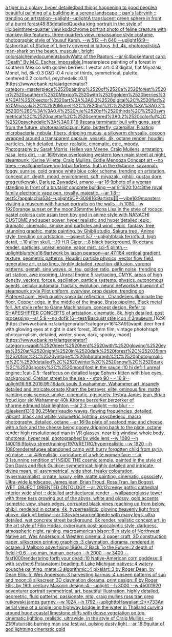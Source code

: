 [a tiger in a galaxy, hyper detailed](https://www.ebank.nz/aiartgenerator?category=a%2520tiger%2520in%2520a%2520galaxy%2C%2520hyper%2520detailed)[bad things happening to good people](https://www.ebank.nz/aiartgenerator?category=bad%2520things%2520happening%2520to%2520good%2520people)[a beautiful painting of a building in a serene landscape :: pan's labrynth :: trending on artstation](https://www.ebank.nz/aiartgenerator?category=a%2520beautiful%2520painting%2520of%2520a%2520building%2520in%2520a%2520serene%2520landscape%2520%3A%3A%2520pan%27s%2520labrynth%2520%3A%3A%2520trending%2520on%2520artstation)[--uplight](https://www.ebank.nz/aiartgenerator?category=--uplight)[--uplight](https://www.ebank.nz/aiartgenerator?category=--uplight)[A translucent green sphere in front of a burnt forest](https://www.ebank.nz/aiartgenerator?category=A%2520translucent%2520green%2520sphere%2520in%2520front%2520of%2520a%2520burnt%2520forest)[48:83](https://www.ebank.nz/aiartgenerator?category=48%3A83)[detailed](https://www.ebank.nz/aiartgenerator?category=detailed)[Quokka king portrait in the style of Holbein](https://www.ebank.nz/aiartgenerator?category=Quokka%2520king%2520portrait%2520in%2520the%2520style%2520of%2520Holbein)[three-quarter view kodachrome portrait photo of feline creature with monkey-like features, three-quarters view, renaissance style costume, photographic style of Yousuf Karsh, --w 512 --h 640 --uplight](https://www.ebank.nz/aiartgenerator?category=three-quarter%2520view%2520kodachrome%2520portrait%2520photo%2520of%2520feline%2520creature%2520with%2520monkey-like%2520features%2C%2520three-quarters%2520view%2C%2520renaissance%2520style%2520costume%2C%2520photographic%2520style%2520of%2520Yousuf%2520Karsh%2C%2520--w%2520512%2520--h%2520640%2520--uplight)[16:9](https://www.ebank.nz/aiartgenerator?category=16%3A9)[--fast](https://www.ebank.nz/aiartgenerator?category=--fast)[portrait of Statue of Liberty covered in tattoos, hd, 4k, photorealistic](https://www.ebank.nz/aiartgenerator?category=portrait%2520of%2520Statue%2520of%2520Liberty%2520covered%2520in%2520tattoos%2C%2520hd%2C%25204k%2C%2520photorealistic)[A man-shark on the beach, muscular, bright colors](https://www.ebank.nz/aiartgenerator?category=A%2520man-shark%2520on%2520the%2520beach%2C%2520muscular%2C%2520bright%2520colors)[alchemy](https://www.ebank.nz/aiartgenerator?category=alchemy)[documents](https://www.ebank.nz/aiartgenerator?category=documents)[body](https://www.ebank.nz/aiartgenerator?category=body)[Waltz of the Raptors --ar 6:4](https://www.ebank.nz/aiartgenerator?category=Waltz%2520of%2520the%2520Raptors%2520--ar%25206%3A4)[bokeh](https://www.ebank.nz/aiartgenerator?category=bokeh)[tarot card: "Death" By M.C. Escher. impossible.](https://www.ebank.nz/aiartgenerator?category=tarot%2520card%3A%2520%22Death%22%2520By%2520M.C.%2520Escher.%2520impossible.)[masterpiece painting of a forest in southern Mexico with golden berries::1 vector art::0.3 digital, flat Miyazaki, Monet, hd, 8k::0.3 D&D::0.4 rule of thirds, symmetrical, palette, centered:0.2 colorful, psychedelic::0.1](https://www.ebank.nz/aiartgenerator?category=masterpiece%2520painting%2520of%2520a%2520forest%2520in%2520southern%2520Mexico%2520with%2520golden%2520berries%3A%3A1%2520vector%2520art%3A%3A0.3%2520digital%2C%2520flat%2520Miyazaki%2C%2520Monet%2C%2520hd%2C%25208k%3A%3A0.3%2520D%26D%3A%3A0.4%2520rule%2520of%2520thirds%2C%2520symmetrical%2C%2520palette%2C%2520centered%3A0.2%2520colorful%2C%2520psychedelic%3A%3A0.1)[16:9](https://www.ebank.nz/aiartgenerator?category=16%3A9)[scan](https://www.ebank.nz/aiartgenerator?category=scan)[a terminator bull with guns, sent from the future, photorealistic](https://www.ebank.nz/aiartgenerator?category=a%2520terminator%2520bull%2520with%2520guns%2C%2520sent%2520from%2520the%2520future%2C%2520photorealistic)[Izumi Kato, butterfly, caterpillar, Floating microbacteria, nebula, fibers, dripping mucus, a silkworm chrysalis, cocoon wrapped around a transparent capsule, vessels, 4k, octane render, houdini particles, high detailed, hyper-realistic, cinematic, epic, moody, Photography by Sarah Morris, Hellen van Meene, Craig Mullens, artstation, nasa, lens dirt, --ar 16:9](https://www.ebank.nz/aiartgenerator?category=Izumi%2520Kato%2C%2520butterfly%2C%2520caterpillar%2C%2520Floating%2520microbacteria%2C%2520nebula%2C%2520fibers%2C%2520dripping%2520mucus%2C%2520a%2520silkworm%2520chrysalis%2C%2520cocoon%2520wrapped%2520around%2520a%2520transparent%2520capsule%2C%2520vessels%2C%25204k%2C%2520octane%2520render%2C%2520houdini%2520particles%2C%2520high%2520detailed%2C%2520hyper-realistic%2C%2520cinematic%2C%2520epic%2C%2520moody%2C%2520Photography%2520by%2520Sarah%2520Morris%2C%2520Hellen%2520van%2520Meene%2C%2520Craig%2520Mullens%2C%2520artstation%2C%2520nasa%2C%2520lens%2520dirt%2C%2520--ar%252016%3A9)[/view overlooking western town main street at night, steampunk, Karine Villette, Craig Mullins, Eddie Mendoza Concept art --no trees --wallpaper](https://www.ebank.nz/aiartgenerator?category=/view%2520overlooking%2520western%2520town%2520main%2520street%2520at%2520night%2C%2520steampunk%2C%2520Karine%2520Villette%2C%2520Craig%2520Mullins%2C%2520Eddie%2520Mendoza%2520Concept%2520art%2520--no%2520trees%2520--wallpaper)[towering tribal fortress, huts in the distance, savannah, foggy, sunrise, gold orange white blue color scheme, trending on artstation, concept art, depth, mood, environment, soft, miyazaki, gihbli, gustav dore, greg rutkowski, Dariusz Zawadzki, amano --ar 16:9](https://www.ebank.nz/aiartgenerator?category=towering%2520tribal%2520fortress%2C%2520huts%2520in%2520the%2520distance%2C%2520savannah%2C%2520foggy%2C%2520sunrise%2C%2520gold%2520orange%2520white%2520blue%2520color%2520scheme%2C%2520trending%2520on%2520artstation%2C%2520concept%2520art%2C%2520depth%2C%2520mood%2C%2520environment%2C%2520soft%2C%2520miyazaki%2C%2520gihbli%2C%2520gustav%2520dore%2C%2520greg%2520rutkowski%2C%2520Dariusz%2520Zawadzki%2C%2520amano%2520--ar%252016%3A9)[photo of a woman standing in front of a brutalist concrete building —ar 9:16](https://www.ebank.nz/aiartgenerator?category=photo%2520of%2520a%2520woman%2520standing%2520in%2520front%2520of%2520a%2520brutalist%2520concrete%2520building%2520%E2%80%94ar%25209%3A16)[20:10](https://www.ebank.nz/aiartgenerator?category=20%3A10)[4:3](https://www.ebank.nz/aiartgenerator?category=4%3A3)[the royal family electronic vape pen. royalty. majestic. --ar 1:8](https://www.ebank.nz/aiartgenerator?category=the%2520royal%2520family%2520electronic%2520vape%2520pen.%2520royalty.%2520majestic.%2520--ar%25201%3A8)[--test](https://www.ebank.nz/aiartgenerator?category=--test)[5:7](https://www.ebank.nz/aiartgenerator?category=5%3A7)[appalachia](https://www.ebank.nz/aiartgenerator?category=appalachia)[534](https://www.ebank.nz/aiartgenerator?category=534)[--uplight](https://www.ebank.nz/aiartgenerator?category=--uplight)[SCP-3008](https://www.ebank.nz/aiartgenerator?category=SCP-3008)[16:9](https://www.ebank.nz/aiartgenerator?category=16%3A9)[artists](https://www.ebank.nz/aiartgenerator?category=artists)[🤖😺](https://www.ebank.nz/aiartgenerator?category=%F0%9F%A4%96%F0%9F%98%BA)[—vibe](https://www.ebank.nz/aiartgenerator?category=%E2%80%94vibe)[16:9](https://www.ebank.nz/aiartgenerator?category=16%3A9)[monsters visiting a museum with human portraits on the walls --h 1080 --w 1920](https://www.ebank.nz/aiartgenerator?category=monsters%2520visiting%2520a%2520museum%2520with%2520human%2520portraits%2520on%2520the%2520walls%2520--h%25201080%2520--w%25201920)[orange sunset on the moon](https://www.ebank.nz/aiartgenerator?category=orange%2520sunset%2520on%2520the%2520moon)[35mm](https://www.ebank.nz/aiartgenerator?category=35mm)[the Mona Lisa in the style of rococo, pastel colors](https://www.ebank.nz/aiartgenerator?category=the%2520Mona%2520Lisa%2520in%2520the%2520style%2520of%2520rococo%2C%2520pastel%2520colors)[a cute asian teen boy god in anime style with NANACHI CUSTOME and super power, hyper realistic and hyper detailed, epic , dramatic, cinematic, smoke and particles and wind , epic, fantasy, tree, ,stunning graphic, matte painting, by Ghibli studio ,Sakura tree  , Anime style, trending on artstation, —aspect 5:7 --uplight](https://www.ebank.nz/aiartgenerator?category=a%2520cute%2520asian%2520teen%2520boy%2520god%2520in%2520anime%2520style%2520with%2520NANACHI%2520CUSTOME%2520and%2520super%2520power%2C%2520hyper%2520realistic%2520and%2520hyper%2520detailed%2C%2520epic%2520%2C%2520dramatic%2C%2520cinematic%2C%2520smoke%2520and%2520particles%2520and%2520wind%2520%2C%2520epic%2C%2520fantasy%2C%2520tree%2C%2520%2Cstunning%2520graphic%2C%2520matte%2520painting%2C%2520by%2520Ghibli%2520studio%2520%2CSakura%2520tree%2520%2520%2C%2520Anime%2520style%2C%2520trending%2520on%2520artstation%2C%2520%E2%80%94aspect%25205%3A7%2520--uplight)[black ferrofluid, high detail, ::.10 alien skull, ::.10 H.R Giger, ::.8 black background, 8k octane render, particles, unreal engine, vapor mist, sci-fi plinth,](https://www.ebank.nz/aiartgenerator?category=black%2520ferrofluid%2C%2520high%2520detail%2C%2520%3A%3A.10%2520alien%2520skull%2C%2520%3A%3A.10%2520H.R%2520Giger%2C%2520%3A%3A.8%2520black%2520background%2C%25208k%2520octane%2520render%2C%2520particles%2C%2520unreal%2520engine%2C%2520vapor%2520mist%2C%2520sci-fi%2520plinth%2C)[--uplight](https://www.ebank.nz/aiartgenerator?category=--uplight)[blur](https://www.ebank.nz/aiartgenerator?category=blur)[style](https://www.ebank.nz/aiartgenerator?category=style)[16:9](https://www.ebank.nz/aiartgenerator?category=16%3A9)[](https://www.ebank.nz/aiartgenerator?category=)[artwork by jason pearson](https://www.ebank.nz/aiartgenerator?category=artwork%2520by%2520jason%2520pearson)[—ar 47:164 vertical gradient, texture, geometric patterns, Houdini particle physics, vector flow field, generative art, crisp lines, highly detailed, reaction-diffusion, voronoi patterns, gestalt, sine waves, pi, tau, golden ratio, perlin noise, trending on art station, awe inspiring, Unreal Engine 5 raytracing, CMYK, areas of high density, vectors, forces, oscillation, particle systems, physics, autonomous agents, cellular automata, fractals, evolution, neural networks](https://www.ebank.nz/aiartgenerator?category=%E2%80%94ar%252047%3A164%2520vertical%2520gradient%2C%2520texture%2C%2520geometric%2520patterns%2C%2520Houdini%2520particle%2520physics%2C%2520vector%2520flow%2520field%2C%2520generative%2520art%2C%2520crisp%2520lines%2C%2520highly%2520detailed%2C%2520reaction-diffusion%2C%2520voronoi%2520patterns%2C%2520gestalt%2C%2520sine%2520waves%2C%2520pi%2C%2520tau%2C%2520golden%2520ratio%2C%2520perlin%2520noise%2C%2520trending%2520on%2520art%2520station%2C%2520awe%2520inspiring%2C%2520Unreal%2520Engine%25205%2520raytracing%2C%2520CMYK%2C%2520areas%2520of%2520high%2520density%2C%2520vectors%2C%2520forces%2C%2520oscillation%2C%2520particle%2520systems%2C%2520physics%2C%2520autonomous%2520agents%2C%2520cellular%2520automata%2C%2520fractals%2C%2520evolution%2C%2520neural%2520networks)[A blueprint of steampunk style Pilot uniform,  overview, prop design,  trending on Pinterest.com  , High quality specular reflection ,  Chandeliers illuminate the floor, Copper  edge, in the middle of the image, Brass pipeline,  Black metal foil,  Art style refer to Game Machinarium.  concept design, Refer to SHAPESHIFTER CONCEPTS  of artstation, cinematic,  8k, high detailed,  post processing    --ar 5:9   --no dof](https://www.ebank.nz/aiartgenerator?category=A%2520blueprint%2520of%2520steampunk%2520style%2520Pilot%2520uniform%2C%2520%2520overview%2C%2520prop%2520design%2C%2520%2520trending%2520on%2520Pinterest.com%2520%2520%2C%2520High%2520quality%2520specular%2520reflection%2520%2C%2520%2520Chandeliers%2520illuminate%2520the%2520floor%2C%2520Copper%2520%2520edge%2C%2520in%2520the%2520middle%2520of%2520the%2520image%2C%2520Brass%2520pipeline%2C%2520%2520Black%2520metal%2520foil%2C%2520%2520Art%2520style%2520refer%2520to%2520Game%2520Machinarium.%2520%2520concept%2520design%2C%2520Refer%2520to%2520SHAPESHIFTER%2520CONCEPTS%2520%2520of%2520artstation%2C%2520cinematic%2C%2520%25208k%2C%2520high%2520detailed%2C%2520%2520post%2520processing%2520%2520%2520%2520--ar%25205%3A9%2520%2520%2520--no%2520dof)[9:16](https://www.ebank.nz/aiartgenerator?category=9%3A16)[--test](https://www.ebank.nz/aiartgenerator?category=--test)[/Basquiat stile icon 4:3](https://www.ebank.nz/aiartgenerator?category=/Basquiat%2520stile%2520icon%25204%3A3)[museum.](https://www.ebank.nz/aiartgenerator?category=museum.)[16:9](https://www.ebank.nz/aiartgenerator?category=16%3A9)[wapiti deer herd with glowing eyes at night in dark forest, 35mm film, vintage photohraph, photojurnalism, detailed, winter, snow, dark, spooky, mood](https://www.ebank.nz/aiartgenerator?category=wapiti%2520deer%2520herd%2520with%2520glowing%2520eyes%2520at%2520night%2520in%2520dark%2520forest%2C%252035mm%2520film%2C%2520vintage%2520photohraph%2C%2520photojurnalism%2C%2520detailed%2C%2520winter%2C%2520snow%2C%2520dark%2C%2520spooky%2C%2520mood)[lost in the sauce::10 hi def::1 unreal engine::1](https://www.ebank.nz/aiartgenerator?category=lost%2520in%2520the%2520sauce%3A%3A10%2520hi%2520def%3A%3A1%2520unreal%2520engine%3A%3A1)[cat](https://www.ebank.nz/aiartgenerator?category=cat)[-0.5](https://www.ebank.nz/aiartgenerator?category=-0.5)[--fast](https://www.ebank.nz/aiartgenerator?category=--fast)[focus on detailed large Sphynx kitten with blue eyes, background, Cretian street by the sea - - stop 90 - - 16.9](https://www.ebank.nz/aiartgenerator?category=focus%2520on%2520detailed%2520large%2520Sphynx%2520kitten%2520with%2520blue%2520eyes%2C%2520background%2C%2520Cretian%2520street%2520by%2520the%2520sea%2520-%2520-%2520stop%252090%2520-%2520-%252016.9)[--uplight](https://www.ebank.nz/aiartgenerator?category=--uplight)[16:9](https://www.ebank.nz/aiartgenerator?category=16%3A9)[8:20](https://www.ebank.nz/aiartgenerator?category=8%3A20)[16:9](https://www.ebank.nz/aiartgenerator?category=16%3A9)[9:16](https://www.ebank.nz/aiartgenerator?category=9%3A16)[dark souls 3,wahammer, Wahammer art, insanely detailed and intricate,ornate,Kharn the betrayer, elite, ominous,fire, matte painting,epic scense,smoke, cinematic, cgsociety, fesbra,James jean, Brian froud,igor sid,Wahammer 40k,Khorne berzerker,berzerker of khorme,edmund blair leighton —ar 2:3 —uplight —no blur - - @leekent13](https://www.ebank.nz/aiartgenerator?category=dark%2520souls%25203%2Cwahammer%2C%2520Wahammer%2520art%2C%2520insanely%2520detailed%2520and%2520intricate%2Cornate%2CKharn%2520the%2520betrayer%2C%2520elite%2C%2520ominous%2Cfire%2C%2520matte%2520painting%2Cepic%2520scense%2Csmoke%2C%2520cinematic%2C%2520cgsociety%2C%2520fesbra%2CJames%2520jean%2C%2520Brian%2520froud%2Cigor%2520sid%2CWahammer%252040k%2CKhorne%2520berzerker%2Cberzerker%2520of%2520khorme%2Cedmund%2520blair%2520leighton%2520%E2%80%94ar%25202%3A3%2520%E2%80%94uplight%2520%E2%80%94no%2520blur%2520-%2520-%2520%40leekent13)[16:9](https://www.ebank.nz/aiartgenerator?category=16%3A9)[0.25](https://www.ebank.nz/aiartgenerator?category=0.25)[Matrix](https://www.ebank.nz/aiartgenerator?category=Matrix)[audio waves, flowing frequencies, detailed, vibrant, black and white, volumetric lighting, psychedelic, macro photography, detailed, octane --ar 16:9](https://www.ebank.nz/aiartgenerator?category=audio%2520waves%2C%2520flowing%2520frequencies%2C%2520detailed%2C%2520vibrant%2C%2520black%2520and%2520white%2C%2520volumetric%2520lighting%2C%2520psychedelic%2C%2520macro%2520photography%2C%2520detailed%2C%2520octane%2520--ar%252016%3A9)[a plate of seafood mac and cheese, with a fork and the cheese being gooey dripping back to the plate, octane render high resolution](https://www.ebank.nz/aiartgenerator?category=a%2520plate%2520of%2520seafood%2520mac%2520and%2520cheese%2C%2520with%2520a%2520fork%2520and%2520the%2520cheese%2520being%2520gooey%2520dripping%2520back%2520to%2520the%2520plate%2C%2520octane%2520render%2520high%2520resolution)[sad man in VR glasses, near big window, whole body, photoreal, hyper real, photographed by wide lens --w 1080 --h 1400](https://www.ebank.nz/aiartgenerator?category=sad%2520man%2520in%2520VR%2520glasses%2C%2520near%2520big%2520window%2C%2520whole%2520body%2C%2520photoreal%2C%2520hyper%2520real%2C%2520photographed%2520by%2520wide%2520lens%2520--w%25201080%2520--h%25201400)[16:9](https://www.ebank.nz/aiartgenerator?category=16%3A9)[tokyo street/raining/1970/RETRO/hyperrealistic --w 1920 --h 1080](https://www.ebank.nz/aiartgenerator?category=tokyo%2520street/raining/1970/RETRO/hyperrealistic%2520--w%25201920%2520--h%25201080)[render](https://www.ebank.nz/aiartgenerator?category=render)[refugee abandoned camp with burry forgotten child from syria,  no noise --ar 4:6](https://www.ebank.nz/aiartgenerator?category=refugee%2520abandoned%2520camp%2520with%2520burry%2520forgotten%2520child%2520from%2520syria%2C%2520%2520no%2520noise%2520--ar%25204%3A6)[realistic, caricature of a white woman face -- ar 3:1](https://www.ebank.nz/aiartgenerator?category=realistic%2C%2520caricature%2520of%2520a%2520white%2520woman%2520face%2520--%2520ar%25203%3A1)[stunning rendition of INSIDE THE cosmic temple, painted in the style of Don Davis and Rick Guidice; symmetrical; highly detailed and intricate, divine mean, pi, asymmetrical, wide shot, freaky colouration, hypermaximalist, ornate, luxury, elite, matte painting, cinematic, cgsociety, Ultra-wide landscape, James jean, Brian Froud, Ross Tran, Ian Bogost, WET, OBJECT ORIENTED ONTOLOGY --ar 20:12](https://www.ebank.nz/aiartgenerator?category=stunning%2520rendition%2520of%2520INSIDE%2520THE%2520cosmic%2520temple%2C%2520painted%2520in%2520the%2520style%2520of%2520Don%2520Davis%2520and%2520Rick%2520Guidice%3B%2520symmetrical%3B%2520highly%2520detailed%2520and%2520intricate%2C%2520divine%2520mean%2C%2520pi%2C%2520asymmetrical%2C%2520wide%2520shot%2C%2520freaky%2520colouration%2C%2520hypermaximalist%2C%2520ornate%2C%2520luxury%2C%2520elite%2C%2520matte%2520painting%2C%2520cinematic%2C%2520cgsociety%2C%2520Ultra-wide%2520landscape%2C%2520James%2520jean%2C%2520Brian%2520Froud%2C%2520Ross%2520Tran%2C%2520Ian%2520Bogost%2C%2520WET%2C%2520OBJECT%2520ORIENTED%2520ONTOLOGY%2520--ar%252020%3A12)[creepy gothic cathedral interior wide shot :: detailed architectureal render --wallpaper](https://www.ebank.nz/aiartgenerator?category=creepy%2520gothic%2520cathedral%2520interior%2520wide%2520shot%2520%3A%3A%2520detailed%2520architectureal%2520render%2520--wallpaper)[glassy tower with three tiers growing out of the abyss, white and glossy, gold accents, isometric view, sharp edges, corrupted black vines reaching up from below, ghibli, rendered in octane, 4k, hyperrealistic, glowing heavenly light from above, dark pit below --ar 1:3](https://www.ebank.nz/aiartgenerator?category=glassy%2520tower%2520with%2520three%2520tiers%2520growing%2520out%2520of%2520the%2520abyss%2C%2520white%2520and%2520glossy%2C%2520gold%2520accents%2C%2520isometric%2520view%2C%2520sharp%2520edges%2C%2520corrupted%2520black%2520vines%2520reaching%2520up%2520from%2520below%2C%2520ghibli%2C%2520rendered%2520in%2520octane%2C%25204k%2C%2520hyperrealistic%2C%2520glowing%2520heavenly%2520light%2520from%2520above%2C%2520dark%2520pit%2520below%2520--ar%25201%3A3)[cybersaur](https://www.ebank.nz/aiartgenerator?category=cybersaur)[centipede with many legs, ultra detailed, wet concrete street background, 8k render, realistic concept art, in the art style of Filip Hodas, cyberpunk post-apocalyptic style, darkness, atmospheric night, raining, macro](https://www.ebank.nz/aiartgenerator?category=centipede%2520with%2520many%2520legs%2C%2520ultra%2520detailed%2C%2520wet%2520concrete%2520street%2520background%2C%25208k%2520render%2C%2520realistic%2520concept%2520art%2C%2520in%2520the%2520art%2520style%2520of%2520Filip%2520Hodas%2C%2520cyberpunk%2520post-apocalyptic%2520style%2C%2520darkness%2C%2520atmospheric%2520night%2C%2520raining%2C%2520macro)[american bison::6 in style of Northwest Native art, Wes Anderson::4 Western cinema::3 paper craft, 3D construction paper, silkscreen printing graphics::3 claymation, diorama, rendered in octane::3 Malboro advertising 1960s::2 Back To the Future::2 depth of field::-0.6 --no man, human, person --h 2000 --w 3400 --fast](https://www.ebank.nz/aiartgenerator?category=american%2520bison%3A%3A6%2520in%2520style%2520of%2520Northwest%2520Native%2520art%2C%2520Wes%2520Anderson%3A%3A4%2520Western%2520cinema%3A%3A3%2520paper%2520craft%2C%25203D%2520construction%2520paper%2C%2520silkscreen%2520printing%2520graphics%3A%3A3%2520claymation%2C%2520diorama%2C%2520rendered%2520in%2520octane%3A%3A3%2520Malboro%2520advertising%25201960s%3A%3A2%2520Back%2520To%2520the%2520Future%3A%3A2%2520depth%2520of%2520field%3A%3A-0.6%2520--no%2520man%2C%2520human%2C%2520person%2520--h%25202000%2520--w%25203400%2520--fast)[1000](https://www.ebank.nz/aiartgenerator?category=1000)[render](https://www.ebank.nz/aiartgenerator?category=render)[bring forth your dead::10 Native-American corn goddess::6 with scythe:6 Potawatomi beading::6 Lake Michigan natives::4 watery gouache painting, matte::3 algorithmic::4 pixelart::3 by Roger Dean, by Dean Ellis::5, Wes Anderson::3 harvesting karmas::4 unseen patterns of sun and moon::8 silkscreen 3D claymation diorama, print design::6 by Roger Ellis, by 19th century Masonic design::4 --uplight --h 3000 --w 4500](https://www.ebank.nz/aiartgenerator?category=bring%2520forth%2520your%2520dead%3A%3A10%2520Native-American%2520corn%2520goddess%3A%3A6%2520with%2520scythe%3A6%2520Potawatomi%2520beading%3A%3A6%2520Lake%2520Michigan%2520natives%3A%3A4%2520watery%2520gouache%2520painting%2C%2520matte%3A%3A3%2520algorithmic%3A%3A4%2520pixelart%3A%3A3%2520by%2520Roger%2520Dean%2C%2520by%2520Dean%2520Ellis%3A%3A5%2C%2520Wes%2520Anderson%3A%3A3%2520harvesting%2520karmas%3A%3A4%2520unseen%2520patterns%2520of%2520sun%2520and%2520moon%3A%3A8%2520silkscreen%25203D%2520claymation%2520diorama%2C%2520print%2520design%3A%3A6%2520by%2520Roger%2520Ellis%2C%2520by%252019th%2520century%2520Masonic%2520design%3A%3A4%2520--uplight%2520--h%25203000%2520--w%25204500)[1920 adventurer portrait symmetrical, art, beautiful illustration, highly detailed, geometric, fluid patterns, passionate, mtg, craig mullins ross tran greg rutkowski james gurney --w 1024 --h 1792 --uplight](https://www.ebank.nz/aiartgenerator?category=1920%2520adventurer%2520portrait%2520symmetrical%2C%2520art%2C%2520beautiful%2520illustration%2C%2520highly%2520detailed%2C%2520geometric%2C%2520fluid%2520patterns%2C%2520passionate%2C%2520mtg%2C%2520craig%2520mullins%2520ross%2520tran%2520greg%2520rutkowski%2520james%2520gurney%2520--w%25201024%2520--h%25201792%2520--uplight)[to](https://www.ebank.nz/aiartgenerator?category=to)[Hawaiian::2](https://www.ebank.nz/aiartgenerator?category=Hawaiian%3A%3A2)[<<733](https://www.ebank.nz/aiartgenerator?category=%3C%3C733)[An aerial view of a single long highway bridge in the water in Thailand curving around huge coastal limestone cliffs with dense vegetation on top, cinematic lighting, realistic, ultrawide, in the style of Craig Mullins --ar 21:9](https://www.ebank.nz/aiartgenerator?category=An%2520aerial%2520view%2520of%2520a%2520single%2520long%2520highway%2520bridge%2520in%2520the%2520water%2520in%2520Thailand%2520curving%2520around%2520huge%2520coastal%2520limestone%2520cliffs%2520with%2520dense%2520vegetation%2520on%2520top%2C%2520cinematic%2520lighting%2C%2520realistic%2C%2520ultrawide%2C%2520in%2520the%2520style%2520of%2520Craig%2520Mullins%2520--ar%252021%3A9)[futuristic burning man usa festival, pulsing dusty light --ar 16:9](https://www.ebank.nz/aiartgenerator?category=futuristic%2520burning%2520man%2520usa%2520festival%2C%2520pulsing%2520dusty%2520light%2520--ar%252016%3A9)[guitar of god lightning cinematic gold](https://www.ebank.nz/aiartgenerator?category=guitar%2520of%2520god%2520lightning%2520cinematic%2520gold)